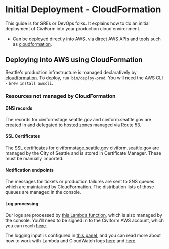 # Initial Deployment - CloudFormation

This guide is for SREs or DevOps folks. It explains how to do an initial deployment of CiviForm into your production cloud environment.


* Can be deployed directly into AWS, via direct AWS APIs and tools such as [cloudformation](https://github.com/civiform/civiform-deploy/tree/main/infra).

## Deploying into AWS using CloudFormation

Seattle's production infrastructure is managed declaratively by [cloudformation](https://github.com/seattle-civiform/civiform-deploy/tree/main/infra). To deploy, `run bin/deploy-prod`. You will need the AWS CLI - `brew install awscli`.

### Resources not managed by CloudFormation

#### DNS records

The records for civiformstage.seattle.gov and civiform.seattle.gov are created in and delegated to hosted zones managed via Route 53.

#### SSL Certificates

The SSL certificates for civiformstage.seattle.gov civiform.seattle.gov are managed by the City of Seattle and is stored in Certificate Manager. These must be manually imported. 

#### Notification endpoints

The messages for tickets or production failures are sent to SNS queues which are maintained by CloudFormation. The distribution lists of those queues are managed in the console.

#### Log processing

Our logs are processed by [this Lambda function](https://us-west-2.console.aws.amazon.com/lambda/home?region=us-west-2#/functions/prod-log-processor?tab=code), which is also managed by the console. You'll need to be signed in to the Civiform AWS account, which you can reach [here](https://seattle-commercial.awsapps.com/start#/).

The logging input is configured in [this panel](https://us-west-2.console.aws.amazon.com/lambda/home?region=us-west-2#/functions/prod-log-processor?tab=configure), and you can read more about how to work with Lambda and CloudWatch logs [here](https://docs.aws.amazon.com/lambda/latest/dg/welcome.html) and [here](https://docs.aws.amazon.com/lambda/latest/dg/services-cloudwatchlogs.html).
